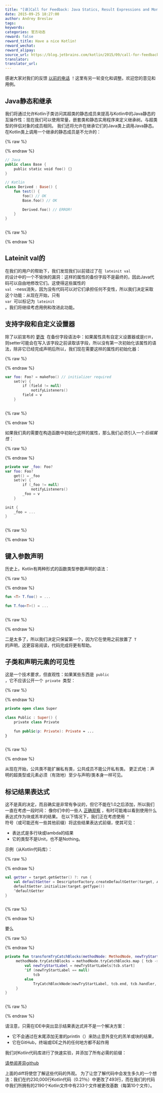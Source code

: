 ```yaml
---
title: "[译]Call for Feedback: Java Statics, Result Expressions and More"
date: 2015-09-25 18:27:00
author: Andrey Breslav
tags:
keywords:
categories: 官方动态
reward: false
reward_title: Have a nice Kotlin!
reward_wechat:
reward_alipay:
source_url: https://blog.jetbrains.com/kotlin/2015/09/call-for-feedback-java-statics-result-expressions-and-more/
translator:
translator_url:
---
```


感谢大家对我们的反馈 [以前的电话](http://blog.jetbrains.com/kotlin/2015/09/call-for-feedback-upcoming-changes-in-kotlin/) ！这里有另一轮变化和调整。欢迎您的意见和用例。<span id =“more-2707”> </span>
## Java静态和继承

我们将通过允许Kotlin子类访问其超类的静态成员来提高与Kotlin中的Java静态的互操作性：现在我们可以使用常量，嵌套类和静态实用程序来定义继承树。与超类型的伴侣对象的成员相同。
我们还将允许在继承它们的Java类上调用Java静态。
在Kotlin类上调用一个继承的静态成员是不允许的：

{% raw %}
<p></p>
{% endraw %}

```kotlin
// Java
public class Base {
    public static void foo() {}
}
 
// Kotlin
class Derived : Base() {
    fun test() {
        foo() // OK
        Base.foo() // OK
 
        Derived.foo() // ERROR!
    }
}
 
```

{% raw %}
<p></p>
{% endraw %}

## Lateinit val的

在我们的用户的帮助下，我们发现我们以前错过了在<code> lateinit val </code>的设计中的一个不愉快的漏洞：这样的属性的备份字段不是最终的，因此Java代码可以自由地修改它们。这使得这些属性的<code> val </code> -ness消失，因为没有代码可以对它们承担任何不变性，所以我们决定采取这个功能：从现在开始，只有<code> var </code >可以标记为<code> lateinit </code>。我们将继续考虑用例和改进此功能。
## 支持字段和自定义设置器

除了以前宣布的 [更改]()  在备份字段语法中：如果属性具有自定义设置器或是<code>打开</code>，则setter可能会在写入该字段之前读取该字段，所以没有第一次初始化该属性的语法，除非它已经完成声明后所以，我们现在需要这样的属性的初始化器：

{% raw %}
<p></p>
{% endraw %}

```kotlin
var foo: Foo? = makeFoo() // initializer required
    set(v) {
        if (field != null)
            notifyListeners()
        field = v
    }
 
```

{% raw %}
<p></p>
{% endraw %}

如果我们真的需要在构造函数中初始化这样的属性，那么我们必须引入一个<em>后缀属性</em>：

{% raw %}
<p></p>
{% endraw %}

```kotlin
private var _foo: Foo?
var foo: Foo?
    get() = _foo
    set(v) {
        if (_foo != null)
            notifyListeners()
        _foo = v
    }
 
init {
    _foo = ...
}
 
```

{% raw %}
<p></p>
{% endraw %}

## 键入参数声明

历史上，Kotlin有两种形式的函数类型参数声明的语法：

{% raw %}
<p></p>
{% endraw %}

```kotlin
fun <T> T.foo() = ...
 
fun T.foo<T>() = ...
 
```

{% raw %}
<p></p>
{% endraw %}

二是太多了，所以我们决定只保留第一个，因为它在使用之前放置了<code> T </code>的声明，这更容易阅读，代码完成将更有帮助。
## 子类和声明元素的可见性

这是一个技术要求，但直观性：如果某些东西是<code> public </code>，它不应该公开一个<code> private </code>类型：

{% raw %}
<p></p>
{% endraw %}

```kotlin
private open class Super
 
class Public : Super() {
    private class Private
 
    fun public(p: Private): Private = ...
}
 
```

{% raw %}
<p></p>
{% endraw %}

从现在开始，公共类不能扩展私有类，公共成员不能公开私有类。
更正式地：声明的超类型或元素必须（有效地）至少与声明/类本身一样可见。
## 标记结果表达式

这不是真的决定，而且确实是非常有争议的，但它不能在1.0之后添加，所以我们一直在考虑一段时间：
像你们中的一些人 [正确观察](https://youtrack.jetbrains.com/issue/KT-8695) ，有时可能难以看到使用什么表达式作为块或羔羊的结果。
在以下情况下，我们正在考虑使用<code> ^ </code>符号（或可能还有一些其他前缀）将这些结果表达式前缀，使其可见：

* 表达式是多行块或lambda的结果
* 它的类型不是Unit，也不是Nothing。

示例（从Kotlin代码库）：

{% raw %}
<p></p>
{% endraw %}

```kotlin
val getter = target.getGetter() ?: run {
    val defaultGetter = DescriptorFactory.createDefaultGetter(target, Annotations.EMPTY)
    defaultGetter.initialize(target.getType())
    ^defaultGetter
}
 
```

{% raw %}
<p></p>
{% endraw %}

要么

{% raw %}
<p></p>
{% endraw %}

```kotlin
private fun transformTryCatchBlocks(methodNode: MethodNode, newTryStartLabels: HashMap<LabelNode, LabelNode>) {
     methodNode.tryCatchBlocks = methodNode.tryCatchBlocks.map { tcb ->
         val newTryStartLabel = newTryStartLabels[tcb.start]
         ^if (newTryStartLabel == null)
             tcb
         else
             TryCatchBlockNode(newTryStartLabel, tcb.end, tcb.handler, tcb.type)
     }
}
 
```

{% raw %}
<p></p>
{% endraw %}

请注意，只需在IDE中突出显示结果表达式并不是一个解决方案：

* 它不会通过在末尾添加无害的println（）来防止意外变化的羔羊或块的结果，
* 它在GitHub，终端或IDE之外的任何地方都不起作用

我们对Kotlin代码库进行了快速实验，并添加了所有必需的前缀：
<p>
<a href="https://github.com/JetBrains/kotlin/compare/hats">请参阅差异github </a>
</p>
上面的diff将使您了解这些代码的外观。
为了让您了解代码中会发生多久的一个想法：我们在约230,000行Kotlin代码（0.21％）中更改了493行，而在我们的代码中我们所拥有的2190个Kotlin文件中有233个文件被更改基数（每第10个文件）。
